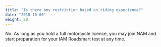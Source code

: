 ```yaml
---
title: "Is there any restriction based on riding experience?"
date: "2018-10-06"
weight: 20
---
```


No. As long as you hold a full motorcycle licence, you may join NAM and start preparation for your IAM Roadsmart test at any time.